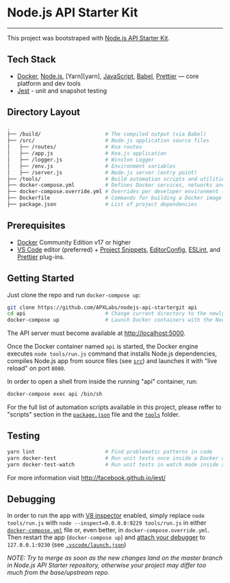 # Node.js API Starter Kit

---

This project was bootstraped with [Node.js API Starter Kit][nodejskit].



## Tech Stack

* [Docker][docker], [Node.js][node], [Yarn][yarn], [JavaScript][js], [Babel][babel], [Prettier][prettier] — core platform and dev tools
* [Jest][jest] - unit and snapshot testing

## Directory Layout

```bash
.
├── /build/                     # The compiled output (via Babel)
├── /src/                       # Node.js application source files
│   ├── /routes/                # Koa routes
│   ├── /app.js                 # Koa.js application
│   ├── /logger.js              # Winston Logger
│   ├── /env.js                 # Environment variables
│   ├── /server.js              # Node.js server (entry point)
├── /tools/                     # Build automation scripts and utilities
├── docker-compose.yml          # Defines Docker services, networks and volumes
├── docker-compose.override.yml # Overrides per developer environment (not under source control)
├── Dockerfile                  # Commands for building a Docker image for production
├── package.json                # List of project dependencies
```


## Prerequisites

* [Docker][docker] Community Edition v17 or higher
* [VS Code][code] editor (preferred) + [Project Snippets][vcsnippets],
  [EditorConfig][vceditconfig], [ESLint][vceslint], and [Prettier][vcprettier]
  plug-ins.


## Getting Started

Just clone the repo and run `docker-compose up`:

```bash
git clone https://github.com/APXLabs/nodejs-api-startergit api
cd api                          # Change current directory to the newly created one
docker-compose up               # Launch Docker containers with the Node.js API app running inside
```

The API server must become available at [http://localhost:5000](http://localhost:5000).

Once the Docker container named `api` is started, the Docker engine executes `node tools/run.js`
command that installs Node.js dependencies, compiles Node.js app from source files 
(see [`src`](./src)) and launches it with "live reload" on port `8080`.

In order to open a shell from inside the running "api" container, run:

```bash
docker-compose exec api /bin/sh
```

For the full list of automation scripts available in this project, please reffer to "scripts"
section in the [`package.json`](./package.json) file and the [`tools`](./tools) folder.


## Testing

```bash
yarn lint                       # Find problematic patterns in code
yarn docker-test                # Run unit tests once inside a Docker container
yarn docker-test-watch          # Run unit tests in watch mode inside a Docker container
```

For more information visit http://facebook.github.io/jest/


## Debugging

In order to run the app with [V8 inspector][v8debug] enabled, simply replace `node tools/run.js`
with `node --inspect=0.0.0.0:9229 tools/run.js` in either [`docker-compose.yml`](docker-compose.yml)
file or, even better, in `docker-compose.override.yml`. Then restart the app (`docker-compose up`) and
[attach your debugger][vsdebug] to `127.0.0.1:9230` (see [`.vscode/launch.json`](./.vscode/launch.json))


*NOTE: Try to merge as soon as the new changes land on the master branch in Node.js API Starter
repository, otherwise your project may differ too much from the base/upstream repo.*


[nodejskit]: https://github.com/kriasoft/nodejs-api-starter
[node]: https://nodejs.org
[js]: https://developer.mozilla.org/docs/Web/JavaScript
[babel]: http://babeljs.io/
[prettier]: https://prettier.io/
[code]: https://code.visualstudio.com/
[vcsnippets]: https://marketplace.visualstudio.com/items?itemName=rebornix.project-snippets
[vceditconfig]: https://marketplace.visualstudio.com/items?itemName=EditorConfig.EditorConfig
[vceslint]: https://marketplace.visualstudio.com/items?itemName=dbaeumer.vscode-eslint
[vcprettier]: https://marketplace.visualstudio.com/items?itemName=esbenp.prettier-vscode
[docker]: https://www.docker.com/community-edition
[compose]: https://docs.docker.com/compose/
[v8debug]: https://chromedevtools.github.io/debugger-protocol-viewer/v8/
[vsdebug]: https://code.visualstudio.com/Docs/editor/debugging
[jest]: http://facebook.github.io/jest/
